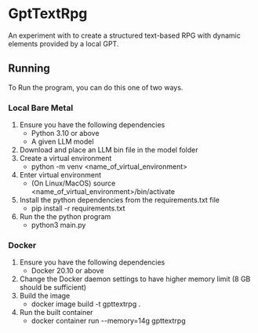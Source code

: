# GptTextRpg
An experiment with to create a structured text-based RPG with dynamic elements provided by a local GPT.

## Running
To Run the program, you can do this one of two ways.

### Local Bare Metal
1. Ensure you have the following dependencies
    * Python 3.10 or above
    * A given LLM model
2. Download and place an LLM bin file in the model folder
3. Create a virtual environment
    * python -m venv <name_of_virtual_environment>
4. Enter virtual environment
    * (On Linux/MacOS) source <name_of_virtual_environment>/bin/activate
3. Install the python dependencies from the requirements.txt file
    * pip install -r requirements.txt
4. Run the the python program
    * python3 main.py
### Docker
1. Ensure you have the following dependencies
    * Docker 20.10 or above
2. Change the Docker daemon settings to have higher memory limit (8 GB should be sufficient)
3. Build the image
    * docker image build -t gpttextrpg .
4. Run the built container
    * docker container run --memory=14g gpttextrpg 

